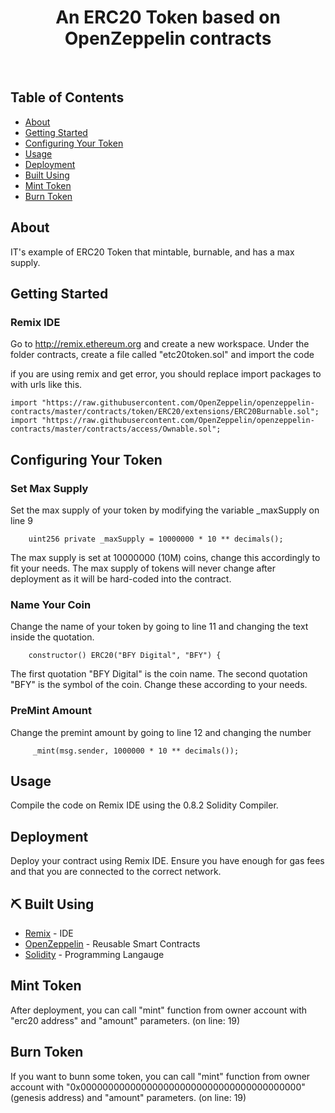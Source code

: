 
<h1 align="center">An ERC20 Token based on OpenZeppelin contracts</h1>
<br />

## Table of Contents

- [About](#about)
- [Getting Started](#getting_started)
- [Configuring Your Token](#configuring)
- [Usage](#usage)
- [Deployment](#deployment)
- [Built Using](#built_using)
- [Mint Token](#minting)
- [Burn Token](#burning)

## About <a name = "about"></a>

IT's example of ERC20 Token that mintable, burnable, and has a max supply.

## Getting Started <a name = "getting_started"></a>

### Remix IDE
Go to http://remix.ethereum.org and create a new workspace.
Under the folder contracts, create a file called "etc20token.sol" and import the code 

if you are using remix and get error, you should replace import packages to with urls like this.
```
import "https://raw.githubusercontent.com/OpenZeppelin/openzeppelin-contracts/master/contracts/token/ERC20/extensions/ERC20Burnable.sol";
import "https://raw.githubusercontent.com/OpenZeppelin/openzeppelin-contracts/master/contracts/access/Ownable.sol";
```

## Configuring Your Token <a name = "configuring"></a>

### Set Max Supply

Set the max supply of your token by modifying the variable _maxSupply on line 9
```
    uint256 private _maxSupply = 10000000 * 10 ** decimals();
```
The max supply is set at 10000000 (10M) coins, change this accordingly to fit your needs. The max supply of tokens will never change after deployment as it will be hard-coded into the contract.

### Name Your Coin

Change the name of your token by going to line 11 and changing the text inside the quotation.

```
    constructor() ERC20("BFY Digital", "BFY") {
```
The first quotation "BFY Digital" is the coin name. The second quotation "BFY" is the symbol of the coin. Change these according to your needs.

### PreMint Amount

Change the premint amount by going to line 12 and changing the number
```
     _mint(msg.sender, 1000000 * 10 ** decimals());
```

## Usage <a name="usage"></a>

Compile the code on Remix IDE using the 0.8.2 Solidity Compiler.

## Deployment <a name = "deployment"></a>

Deploy your contract using Remix IDE. Ensure you have enough for gas fees and that you are connected to the correct network.

## ⛏️ Built Using <a name = "built_using"></a>

- [Remix](https://remix.ethereum.org) - IDE
- [OpenZeppelin](https://openzeppelin.com/) - Reusable Smart Contracts
- [Solidity](https://soliditylang.org/) - Programming Langauge

## Mint Token <a name = "minting"></a>

After deployment, you can call "mint" function from owner account with "erc20 address" and "amount" parameters. (on line: 19)

## Burn Token <a name = "minting"></a>

If you want to bunn some token, you can call "mint" function from owner account with "0x0000000000000000000000000000000000000000" (genesis address) and "amount" parameters. (on line: 19)

